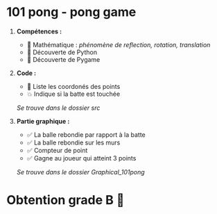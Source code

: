 # 101 pong - pong game

1.  **Compétences :**
     - 🔣 Mathématique :  *phénomène de reflection, rotation, translation* 
     - 🐍 Découverte de Python
     - 👾 Découverte de Pygame
     
2. **Code :**
     - 📑 Liste les coordonés des points
     - 💥 Indique si la batte est touchée
     
     *Se trouve dans le dossier src*
     
3. **Partie graphique :**
     - ✅ La balle rebondie par rapport à la batte
     - ✅ La balle rebondie sur les murs
     - ✅ Compteur de point
     - ✅ Gagne au joueur qui atteint 3 points
     
     *Se trouve dans le dossier Graphical_101pong*
    
  
# Obtention grade B 👻 
